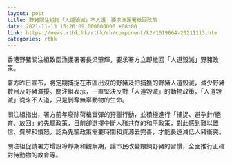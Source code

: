 ```yaml
---
layout: post
title: 野豬關注組指「人道毀滅」不人道　要求漁護署撤回政策
date: 2021-11-13 15:26:09.000000000 +08:00
link: https://news.rthk.hk/rthk/ch/component/k2/1619664-20211113.htm
categories: rthk
---
```


香港野豬關注組致函漁護署署長梁肇輝，要求署方立即撤回「人道毀滅」野豬政策。

署方昨日宣布，將定期捕捉在市區出沒的野豬及把捕獲的野豬人道毀滅，減少野豬數目及野豬滋擾。關注組表示，一直堅決反對「人道毀滅」的動物政策，「人道毀滅」從來不人道，只是剝奪無辜動物的生命。

關注組指出，署方前年廢除荷槍實彈的狩獵行動，並積極進行「捕捉、避孕針/絕育、放回」的先驅政策，目前卻選擇中斷人豬共存的和平政策，對此感到難以置信、費解和憤怒，認為先驅政策需要時間和資源去完善，才能長遠減低人豬衝突。

關注組促請署方增設冷靜期和觀察期，讓市民改變餵飼野豬的習慣，全面推行正確對待動物的教育等。
